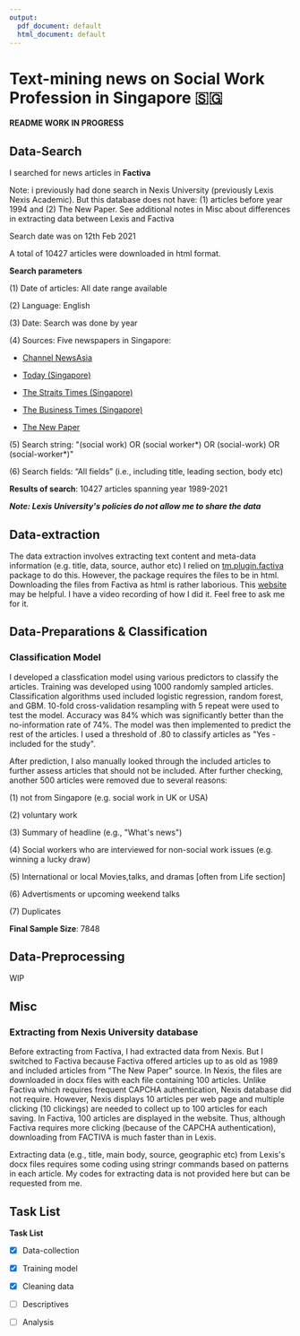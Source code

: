 ```yaml
---
output:
  pdf_document: default
  html_document: default
---
```

# Text-mining news on Social Work Profession in Singapore :singapore:

**README WORK IN PROGRESS**

## Data-Search
I searched for news articles in __Factiva__

Note: i previously had done search in Nexis University (previously Lexis Nexis Academic).
But this database does not have: (1) articles before year 1994 and (2) The New Paper. See additional notes in Misc
about differences in extracting data between Lexis and Factiva
 
Search date was on 12th Feb 2021 

A total of 10427 articles were downloaded in html format. 

**Search parameters**

 (1) Date of articles: All date range available 
 
 (2) Language: English
 
 (3) Date: Search was done by year 
 
 (4) Sources: Five newspapers in Singapore:
 
  * [Channel NewsAsia](https://www.channelnewsasia.com/news/singapore)
        
  * [Today (Singapore)](https://www.todayonline.com/)
        
  * [The Straits Times (Singapore)](https://www.straitstimes.com/global)
        
  * [The Business Times (Singapore)](https://www.businesstimes.com.sg/)
  
  * [The New Paper](https://www.tnp.sg/)
        
 (5) Search string: "(social work) OR (social worker\*) OR (social-work) OR (social-worker\*)"
 
 (6) Search fields: “All fields” (i.e., including title, leading section, body etc)
 
**Results of search**: 10427 articles spanning year 1989-2021

***Note: Lexis University's policies do not allow me to share the data***

## Data-extraction
The data extraction involves extracting text content and meta-data information (e.g. title, data, source, author etc)
I relied on [tm.plugin.factiva](https://cran.r-project.org/web/packages/tm.plugin.factiva/index.html) package to do this.
However, the package requires the files to be in html. Downloading the files from Factiva as html is rather laborious.
This [website](https://www.rdocumentation.org/packages/tm.plugin.factiva/versions/1.8/topics/FactivaSource) may be helpful.
I have a video recording of how I did it. Feel free to ask me for it. 

## Data-Preparations & Classification

### Classification Model
I developed a classfication model using various predictors to classify the articles. Training  was 
developed using 1000 randomly sampled articles. Classification algorithms used included logistic regression,
random forest, and GBM. 10-fold cross-validation resampling with 5 repeat were used to test the model.
Accuracy was 84% which was significantly better than the no-information rate of 74%. 
The model was then implemented to predict the rest of the articles. I used a threshold of .80 to classify articles as "Yes - included for the study". 

After prediction, I also manually looked through the included articles to further assess articles that should not be included. 
After further checking, another 500 articles were removed due to several reasons: 
  
(1) not from Singapore (e.g. social work in UK or USA)

(2) voluntary work

(3) Summary of headline  (e.g., "What's news")

(4) Social workers who are interviewed for non-social work issues (e.g. winning a lucky draw)

(5) International or local Movies,talks, and dramas [often from Life section]

(6) Advertisments or upcoming weekend talks 

(7) Duplicates

__Final Sample Size__: 7848

## Data-Preprocessing
WIP

## Misc ##
### Extracting from Nexis University database
Before extracting from Factiva, I had extracted data from Nexis. But I switched to Factiva because
Factiva offered articles up to as old as 1989 and included articles from "The New Paper" source.
In Nexis, the files are downloaded in docx files with each file containing 100 articles. 
Unlike Factiva which requires frequent CAPCHA authentication, Nexis database did not require.
However, Nexis displays 10 articles per web page and multiple clicking (10 clickings) are needed 
to collect up to 100 articles for each saving. In Factiva, 100 articles are displayed in the website.
Thus, although Factiva requires more clicking (because of the CAPCHA authentication), downloading from FACTIVA 
is much faster than in Lexis. 

Extracting data (e.g., title, main body, source, geographic etc) from Lexis's docx files requires some coding using stringr commands based on patterns in each
article. My codes for extracting data is not provided here but can be requested from me.


## Task List ##
**Task List**

- [x] Data-collection
- [x] Training model
- [x] Cleaning data
- [ ] Descriptives
- [ ] Analysis 

